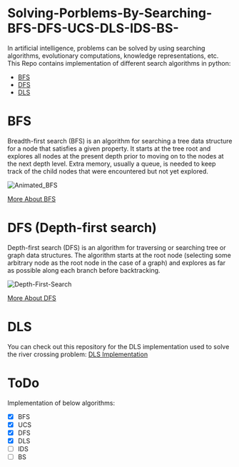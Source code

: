 # Solving-Porblems-By-Searching-BFS-DFS-UCS-DLS-IDS-BS-

In artificial intelligence, problems can be solved by using searching algorithms, evolutionary computations, knowledge representations, etc.
This Repo contains implementation of different search algorithms in python:

* [BFS](#bfs)
* [DFS](#dfs-depth-first-search)
* [DLS](#dls)


# BFS 

Breadth-first search (BFS) is an algorithm for searching a tree data structure for a node that satisfies a given property. It starts at the tree root and explores all nodes at the present depth prior to moving on to the nodes at the next depth level. Extra memory, usually a queue, is needed to keep track of the child nodes that were encountered but not yet explored.

![Animated_BFS](https://user-images.githubusercontent.com/47561760/191857456-8be1ad6f-a9f4-4856-8cf7-5bdb14db42e6.gif)

[More About BFS](https://en.wikipedia.org/wiki/Breadth-first_search)

# DFS (Depth-first search)
Depth-first search (DFS) is an algorithm for traversing or searching tree or graph data structures. The algorithm starts at the root node (selecting some arbitrary node as the root node in the case of a graph) and explores as far as possible along each branch before backtracking. 

![Depth-First-Search](https://user-images.githubusercontent.com/47561760/192159317-d9302456-c19a-41b4-94bb-0e186cfb4ae0.gif)

[More About DFS](https://en.wikipedia.org/wiki/Depth-first_search)

# DLS
You can check out this repository for the DLS implementation used to solve the river crossing problem: 
[DLS Implementation](https://github.com/sobhanshukueian/River-Crossing-Problem-by-DLS)

# ToDo

Implementation of below algorithms: 
- [x] BFS
- [x] UCS
- [x] DFS
- [x] DLS
- [ ] IDS
- [ ] BS
